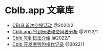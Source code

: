 # Cblb.app 文章库

- [CBLB 首次空投活动](https://github.com/cblb-app/cblb-articles/blob/master/2022/cblb-airdrop-zh.md) @2022/2
- [Cblb.app 签到玩法和使用者分析](https://github.com/cblb-app/cblb-articles/blob/master/analysis/cblb-checkin-users-analysis-zh.md) @2022/1
- [Cblb 签到玩法介绍](https://github.com/cblb-app/cblb-articles/blob/master/introductions/mannual-cblbcheckin-zh.md) @2022/1
- [Cblb 开发者钱包操作记录](https://github.com/cblb-app/cblb-articles/blob/master/operations/cblb-dev-operation-record-zh.md) @2022/1
